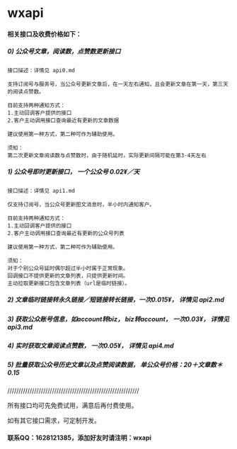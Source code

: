 # wxapi

#### 相关接口及收费价格如下：

##### 0) 公众号文章，阅读数，点赞数更新接口

```
接口描述：详情见 api0.md

支持订阅号与服务号，当公众号更新文章后，在一天左右通知，且会更新文章在第一天，第三天的阅读点赞数。

目前支持两种通知方式：
1.主动回调客户提供的接口
2.客户主动调用接口查询最近有更新的文章数据

建议使用第一种方式，第二种可作为辅助使用。

须知：
第二次更新文章阅读数与点赞数时，由于随机延时，实际更新间隔可能在第3-4天左右
```

##### 1) 公众号即时更新接口， 一个公众号 0.02¥／天

```
接口描述：详情见 api1.md

仅支持订阅号，当公众号更新图文消息时，半小时内通知客户。

目前支持两种通知方式：
1.主动回调客户提供的接口
2.客户主动调用接口查询最近有更新的公众号列表

建议使用第一种方式，第二种可作为辅助使用。

须知：
对于个别公众号延时偶尔超过半小时属于正常现象。
回调接口不提供更新的文章列表，只提供更新时间。
主动拉取更新接口包含文章列表（url是临时链接）。
```

##### 2) 文章临时链接转永久链接／短链接转长链接，一次0.015¥， 详情见 api2.md

##### 3) 获取公众账号信息，如account转biz， biz转account， 一次0.03¥， 详情见 api3.md

##### 4) 实时获取文章阅读点赞数， 一次0.05¥， 详情见 api4.md

##### 5) 批量获取公众号历史文章以及点赞阅读数据， 单公众号价格：20＋文章数＊0.15
///////////////////////////////////////////////////////////

所有接口均可先免费试用，满意后再付费使用。

如有其它接口需求，可定制开发。

#### 联系QQ：1628121385，添加好友时请注明：wxapi
